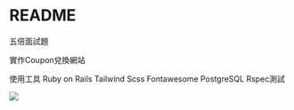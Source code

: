# README

五倍面試題

實作Coupon兌換網站

使用工具 
Ruby on Rails
Tailwind
Scss
Fontawesome
PostgreSQL 
Rspec測試


![](https://i.imgur.com/YuyrTHv.png)
